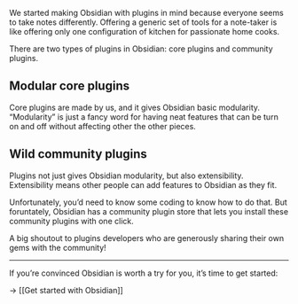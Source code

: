We started making Obsidian with plugins in mind because everyone seems to take notes differently. Offering a generic set of tools for a note-taker is like offering only one configuration of kitchen for passionate home cooks.

There are two types of plugins in Obsidian: core plugins and community plugins.

## Modular core plugins

Core plugins are made by us, and it gives Obsidian basic modularity. “Modularity” is just a fancy word for having neat features that can be turn on and off without affecting other the other pieces.

## Wild community plugins

Plugins not just gives Obsidian modularity, but also extensibility. Extensibility means other people can add features to Obsidian as they fit.

Unfortunately, you’d need to know some coding to know how to do that. But foruntately, Obsidian has a community plugin store that lets you install these community plugins with one click.

A big shoutout to plugins developers who are generously sharing their own gems with the community!

---

If you’re convinced Obsidian is worth a try for you, it’s time to get started:

→ [[Get started with Obsidian]]